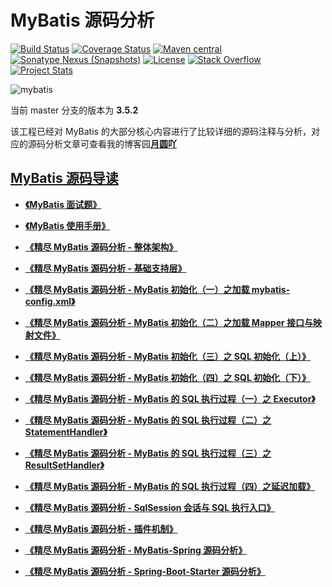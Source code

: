 MyBatis 源码分析
=====================================

[![Build Status](https://travis-ci.org/mybatis/mybatis-3.svg?branch=master)](https://travis-ci.org/mybatis/mybatis-3)
[![Coverage Status](https://coveralls.io/repos/mybatis/mybatis-3/badge.svg?branch=master&service=github)](https://coveralls.io/github/mybatis/mybatis-3?branch=master)
[![Maven central](https://maven-badges.herokuapp.com/maven-central/org.mybatis/mybatis/badge.svg)](https://maven-badges.herokuapp.com/maven-central/org.mybatis/mybatis)
[![Sonatype Nexus (Snapshots)](https://img.shields.io/nexus/s/https/oss.sonatype.org/org.mybatis/mybatis.svg)](https://oss.sonatype.org/content/repositories/snapshots/org/mybatis/mybatis/)
[![License](http://img.shields.io/:license-apache-brightgreen.svg)](http://www.apache.org/licenses/LICENSE-2.0.html)
[![Stack Overflow](http://img.shields.io/:stack%20overflow-mybatis-brightgreen.svg)](http://stackoverflow.com/questions/tagged/mybatis)
[![Project Stats](https://www.openhub.net/p/mybatis/widgets/project_thin_badge.gif)](https://www.openhub.net/p/mybatis)

![mybatis](http://mybatis.github.io/images/mybatis-logo.png)

当前 master 分支的版本为 **3.5.2**

该工程已经对 MyBatis 的大部分核心内容进行了比较详细的源码注释与分析，对应的源码分析文章可查看我的博客园[**月圆吖**](https://www.cnblogs.com/lifullmoon)

[**MyBatis 源码导读**](https://www.cnblogs.com/lifullmoon/p/14015411.html)
----------

- [**《MyBatis 面试题》**](https://www.cnblogs.com/lifullmoon/p/14014648.html) 

- [**《MyBatis 使用手册》**](https://www.cnblogs.com/lifullmoon/p/14014660.html)

- [**《精尽 MyBatis 源码分析 - 整体架构》**](https://www.cnblogs.com/lifullmoon/p/14014901.html)

- [**《精尽 MyBatis 源码分析 - 基础支持层》**](https://www.cnblogs.com/lifullmoon/p/14014934.html)

- [**《精尽 MyBatis 源码分析 - MyBatis 初始化（一）之加载 mybatis-config.xml》**](https://www.cnblogs.com/lifullmoon/p/14015009.html)

- [**《精尽 MyBatis 源码分析 - MyBatis 初始化（二）之加载 Mapper 接口与映射文件》**](https://www.cnblogs.com/lifullmoon/p/14015046.html)

- [**《精尽 MyBatis 源码分析 - MyBatis 初始化（三）之 SQL 初始化（上）》**](https://www.cnblogs.com/lifullmoon/p/14015066.html)

- [**《精尽 MyBatis 源码分析 - MyBatis 初始化（四）之 SQL 初始化（下）》**](https://www.cnblogs.com/lifullmoon/p/14015075.html)

- [**《精尽 MyBatis 源码分析 - MyBatis 的 SQL 执行过程（一）之 Executor》**](https://www.cnblogs.com/lifullmoon/p/14015111.html)

- [**《精尽 MyBatis 源码分析 - MyBatis 的 SQL 执行过程（二）之 StatementHandler》**](https://www.cnblogs.com/lifullmoon/p/14015149.html)

- [**《精尽 MyBatis 源码分析 - MyBatis 的 SQL 执行过程（三）之 ResultSetHandler》**](https://www.cnblogs.com/lifullmoon/p/14015178.html)

- [**《精尽 MyBatis 源码分析 - MyBatis 的 SQL 执行过程（四）之延迟加载》**](https://www.cnblogs.com/lifullmoon/p/14015223.html)

- [**《精尽 MyBatis 源码分析 - SqlSession 会话与 SQL 执行入口》**](https://www.cnblogs.com/lifullmoon/p/14015227.html)

- [**《精尽 MyBatis 源码分析 - 插件机制》**](https://www.cnblogs.com/lifullmoon/p/14015228.html)

- [**《精尽 MyBatis 源码分析 - MyBatis-Spring 源码分析》**](https://www.cnblogs.com/lifullmoon/p/14015235.html)

- [**《精尽 MyBatis 源码分析 - Spring-Boot-Starter 源码分析》**](https://www.cnblogs.com/lifullmoon/p/14015243.html)
